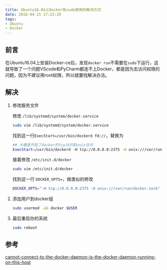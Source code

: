 ```yaml
---
title: Ubuntu16.04上Docker免sudo使用的解决方式
date: 2018-04-15 17:23:29
tags:
- Ubuntu
- Docker
---
```


## 前言

在Ubuntu16.04上安装Docker-ce后，发现`docker run`不需要在`sudo`下运行，这就导致了一个问题VScode和PyCharm都连不上Docker，都是因为去访问权限的问题，因为不建议用root权限，所以就要找解决办法。

## 解决

1. 修改服务文件

    修改 `/lib/systemd/system/docker.service`

    ```sh
    sudo vim /lib/systemd/system/docker.service
    ```

    找到这一行`ExecStart=/usr/bin/dockerd fd://`，替换为

    ```sh
    ## 大概是开启了docker的tcp访问和unix访问
    ExecStart=/usr/bin/dockerd -H tcp://0.0.0.0:2375 -H unix:///var/run/docker.sock
    ```

    接着修改 `/etc/init.d/docker`

    ```sh
    sudo vim /etc/init.d/docker
    ```

    找到这一行 `DOCKER_OPTS=`，做类似的修改

    ```sh
    DOCKER_OPTS="-H tcp://0.0.0.0:2375 -H unix:///var/run/docker.sock"
    ```

1. 添加用户到docker组

    ```sh
    sudo usermod -aG docker $USER
    ```

1. 最后重启你的系统

    ```sh
    sudo reboot
    ```

## 参考

[cannot-connect-to-the-docker-daemon-is-the-docker-daemon-running-on-this-host](https://forums.docker.com/t/cannot-connect-to-the-docker-daemon-is-the-docker-daemon-running-on-this-host/8925/15)

